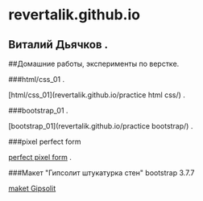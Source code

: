 # revertalik.github.io
## Виталий Дьячков . 
##Домашние работы, эксперименты по верстке.  

###html/css_01 . 

[html/css_01](revertalik.github.io/practice html css/) . 

###bootstrap_01 . 

[bootstrap_01](revertalik.github.io/practice bootstrap/) .

###pixel perfect form

[perfect pixel form](revertalik.github.io/perfectpixelform/src/) . 

###Макет "Гипсолит штукатурка стен" bootstrap 3.7.7

[maket Gipsolit](revertalik.github.io/github/src/)

